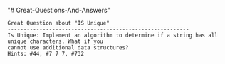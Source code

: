 "# Great-Questions-And-Answers" 
	
	Great Question about "IS Unique"
	---------------------------------------------------------
	Is Unique: Implement an algorithm to determine if a string has all unique characters. What if you
	cannot use additional data structures?
	Hints: #44, #7 7 7, #732


 